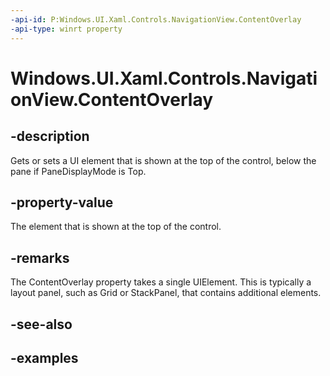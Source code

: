 ```yaml
---
-api-id: P:Windows.UI.Xaml.Controls.NavigationView.ContentOverlay
-api-type: winrt property
---
```


<!-- Property syntax.
public UIElement ContentOverlay { get;  set; }
-->

# Windows.UI.Xaml.Controls.NavigationView.ContentOverlay

## -description

Gets or sets a UI element that is shown at the top of the control, below the pane if PaneDisplayMode is Top.

## -property-value

The element that is shown at the top of the control.

## -remarks

The ContentOverlay property takes a single UIElement. This is typically a layout panel, such as Grid or StackPanel, that contains additional elements.

## -see-also

## -examples

